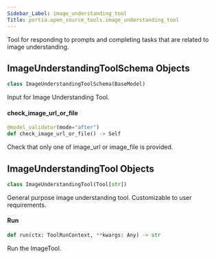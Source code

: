 ```yaml
---
Sidebar_Label: image_understanding_tool
Title: portia.open_source_tools.image_understanding_tool
---
```


Tool for responding to prompts and completing tasks that are related to image understanding.

## ImageUnderstandingToolSchema Objects

```python
class ImageUnderstandingToolSchema(BaseModel)
```

Input for Image Understanding Tool.

#### check\_image\_url\_or\_file

```python
@model_validator(mode="after")
def check_image_url_or_file() -> Self
```

Check that only one of image_url or image_file is provided.

## ImageUnderstandingTool Objects

```python
class ImageUnderstandingTool(Tool[str])
```

General purpose image understanding tool. Customizable to user requirements.

#### Run

```python
def run(ctx: ToolRunContext, **kwargs: Any) -> str
```

Run the ImageTool.

